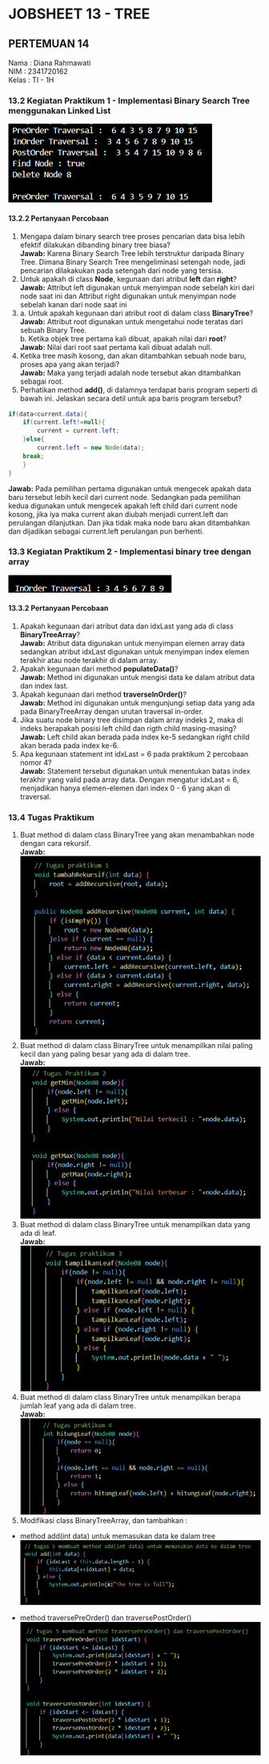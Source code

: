 # JOBSHEET 13 - TREE
## PERTEMUAN 14

Nama : Diana Rahmawati<br>
NIM : 2341720162 <br>
Kelas : TI - 1H

### 13.2 Kegiatan Praktikum 1 - Implementasi Binary Search Tree menggunakan Linked List
<img src="percobaan1.png"><br>

#### 13.2.2 Pertanyaan Percobaan
1. Mengapa dalam binary search tree proses pencarian data bisa lebih efektif dilakukan dibanding binary tree biasa?<br>
**Jawab:** Karena Binary Search Tree lebih terstruktur daripada Binary Tree. Dimana Binary Search Tree mengeliminasi setengah node, jadi pencarian dilakakukan pada setengah dari node yang tersisa. <br>
2. Untuk apakah di class **Node**, kegunaan dari atribut **left** dan **right**?<br>
**Jawab:** Attribut left digunakan untuk menyimpan node sebelah kiri dari node saat ini dan Attribut right digunakan untuk menyimpan node sebelah kanan dari node saat ini<br>
3.  a. Untuk apakah kegunaan dari atribut root di dalam class **BinaryTree**?<br>
    **Jawab:** Attribut root digunakan untuk mengetahui node teratas dari sebuah Binary Tree.<br>
    b. Ketika objek tree pertama kali dibuat, apakah nilai dari **root**?<br>
    **Jawab:** Nilai dari root saat pertama kali dibuat adalah null.<br>
4. Ketika tree masih kosong, dan akan ditambahkan sebuah node baru, proses apa yang akan terjadi?<br>
**Jawab:** Maka yang terjadi adalah node tersebut akan ditambahkan sebagai root.<br>
5. Perhatikan method **add()**, di dalamnya terdapat baris program seperti di bawah ini. Jelaskan secara detil untuk apa baris program tersebut?
```java 
if(data<current.data){
    if(current.left!=null){
        current = current.left;
    }else{
        current.left = new Node(data);
    break;
    }
}
```
**Jawab:** Pada pemilihan pertama digunakan untuk mengecek apakah data baru tersebut lebih kecil dari current node. Sedangkan pada pemilihan kedua digunakan untuk mengecek apakah left child dari current node kosong, jika iya maka current akan diubah menjadi current.left dan perulangan dilanjutkan. Dan jika tidak maka node baru akan ditambahkan dan dijadikan sebagai current.left perulangan pun berhenti.<br>


### 13.3 Kegiatan Praktikum 2 - Implementasi binary tree dengan array
<img src="percobaan2.png"><br>

#### 13.3.2 Pertanyaan Percobaan
1. Apakah kegunaan dari atribut data dan idxLast yang ada di class **BinaryTreeArray**?<br>
**Jawab:** Atribut data digunakan untuk menyimpan elemen array data sedangkan atribut idxLast digunakan untuk menyimpan index elemen terakhir atau node terakhir di dalam array.<br>
2. Apakah kegunaan dari method **populateData()**?<br>
**Jawab:** Method ini digunakan untuk mengisi data ke dalam atribut data dan index last. <br>
3. Apakah kegunaan dari method **traverseInOrder()**?<br>
**Jawab:** Method ini digunakan untuk mengunjungi setiap data yang ada pada BinaryTreeArray dengan urutan traversal in-order.<br>
4. Jika suatu node binary tree disimpan dalam array indeks 2, maka di indeks berapakah posisi left child dan rigth child masing-masing?<br>
**Jawab:** Left child akan berada pada index ke-5 sedangkan right child akan berada pada index ke-6.<br>
5. Apa kegunaan statement int idxLast = 6 pada praktikum 2 percobaan nomor 4?<br>
**Jawab:** Statement tersebut digunakan untuk menentukan batas index terakhir yang valid pada array data. Dengan mengatur idxLast = 6, menjadikan hanya elemen-elemen dari index 0 - 6 yang akan di traversal.

### 13.4 Tugas Praktikum
1. Buat method di dalam class BinaryTree yang akan menambahkan node dengan cara rekursif.<br>
**Jawab:**
<img src="tugas1.png"><br>
2. Buat method di dalam class BinaryTree untuk menampilkan nilai paling kecil dan yang paling besar yang ada di dalam tree.<br>
**Jawab:**
<img src="tugas2.png"><br>
3. Buat method di dalam class BinaryTree untuk menampilkan data yang ada di leaf.<br>
**Jawab:**
<img src="tugas3.png"><br>
4. Buat method di dalam class BinaryTree untuk menampilkan berapa jumlah leaf yang ada di dalam tree.<br>
**Jawab:**
<img src="tugas4.png"><br>
5. Modifikasi class BinaryTreeArray, dan tambahkan : <br>
- method add(int data) untuk memasukan data ke dalam tree<br> 
<img src="tugas5_1.png"><br>

- method traversePreOrder() dan traversePostOrder()<br>
<img src="tugas5_2.png"><br>

